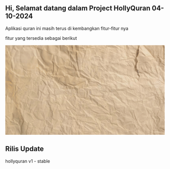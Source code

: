 ## Hi, Selamat datang dalam Project HollyQuran  04-10-2024

Aplikasi quran ini masih terus di kembangkan fitur-fitur nya

fitur yang tersedia sebagai berikut

<img src="https://github.com/lildwagz/HollyQuran/blob/master/pics/demo.gif">

## Rilis Update 
hollyquran v1 - stable
